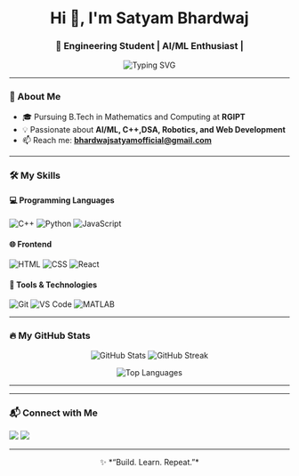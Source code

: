 
<h1 align="center">Hi 👋, I'm Satyam Bhardwaj </h1>
<h3 align="center">🚀 Engineering Student | AI/ML Enthusiast | </h3>

<p align="center">
  <img src="https://readme-typing-svg.herokuapp.com?font=Fira+Code&size=24&pause=1000&center=true&vCenter=true&width=435&lines=Welcome+to+my+GitHub!;I+love+building+things+with+code;Always+learning+new+stuff" alt="Typing SVG" />
</p>

---

### 🌟 About Me

- 🎓 Pursuing B.Tech in Mathematics and Computing at **RGIPT**
- 💡 Passionate about **AI/ML, C++,DSA,  Robotics, and Web Development**
- 📫 Reach me: **bhardwajsatyamofficial@gmail.com**

---

### 🛠️ My Skills

#### 💻 Programming Languages
![C++](https://img.shields.io/badge/C++-00599C?style=for-the-badge&logo=cplusplus&logoColor=white)
![Python](https://img.shields.io/badge/Python-FFD43B?style=for-the-badge&logo=python&logoColor=blue)
![JavaScript](https://img.shields.io/badge/JavaScript-F7DF1E?style=for-the-badge&logo=javascript&logoColor=black)

#### 🌐 Frontend
![HTML](https://img.shields.io/badge/HTML-E34F26?style=for-the-badge&logo=html5&logoColor=white)
![CSS](https://img.shields.io/badge/CSS-1572B6?style=for-the-badge&logo=css3&logoColor=white)
![React](https://img.shields.io/badge/React-20232A?style=for-the-badge&logo=react&logoColor=61DAFB)

#### 🔧 Tools & Technologies
![Git](https://img.shields.io/badge/Git-F05032?style=for-the-badge&logo=git&logoColor=white)
![VS Code](https://img.shields.io/badge/VS%20Code-007ACC?style=for-the-badge&logo=visual-studio-code&logoColor=white)
![MATLAB](https://img.shields.io/badge/MATLAB-orange?style=for-the-badge&logo=mathworks&logoColor=white)

---

### 🔥 My GitHub Stats

<p align="center">
  <img src="https://github-readme-stats.vercel.app/api?username=Pixengineer&show_icons=true&theme=tokyonight" alt="GitHub Stats" />
  <img src="https://github-readme-streak-stats.herokuapp.com/?user=Pixengineer&theme=tokyonight" alt="GitHub Streak" />
</p>

<p align="center">
  <img src="https://github-readme-stats.vercel.app/api/top-langs/?username=Pixengineer&layout=compact&theme=tokyonight" alt="Top Languages" />
</p>

---

---

### 📬 Connect with Me
<p align="left">
  <a href="mailto:satyam@example.com"><img src="https://img.shields.io/badge/Gmail-D14836?style=for-the-badge&logo=gmail&logoColor=white"/></a>
  <a href="https://linkedin.com/in/satyambhardwaj"><img src="https://img.shields.io/badge/LinkedIn-0A66C2?style=for-the-badge&logo=linkedin&logoColor=white"/></a>
</p>

---

<p align="center">✨ *“Build. Learn. Repeat.”*</p>
